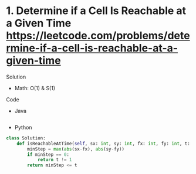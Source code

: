 # 1. Determine if a Cell Is Reachable at a Given Time https://leetcode.com/problems/determine-if-a-cell-is-reachable-at-a-given-time

Solution

- Math: O(1) & S(1)

Code

- Java

```java

```

- Python

```python
class Solution:
    def isReachableAtTime(self, sx: int, sy: int, fx: int, fy: int, t: int) -> bool:
        minStep = max(abs(sx-fx), abs(sy-fy))
        if minStep == 0:
            return t != 1
        return minStep <= t
```
